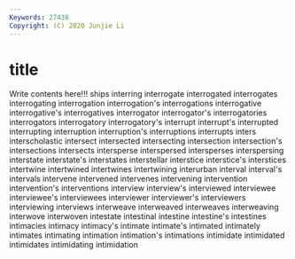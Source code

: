 ```yaml
---
Keywords: 27438
Copyright: (C) 2020 Junjie Li
---
```


# title

Write contents here!!!
ships 
interring 
interrogate 
interrogated 
interrogates 
interrogating 
interrogation 
interrogation's 
interrogations
interrogative 
interrogative's 
interrogatives 
interrogator 
interrogator's 
interrogatories 
interrogators 
interrogatory 
interrogatory's 
interrupt
interrupt's 
interrupted 
interrupting 
interruption 
interruption's 
interruptions 
interrupts 
inters 
interscholastic 
intersect
intersected 
intersecting 
intersection 
intersection's 
intersections 
intersects 
intersperse 
interspersed 
intersperses 
interspersing
interstate 
interstate's 
interstates 
interstellar 
interstice 
interstice's 
interstices 
intertwine 
intertwined 
intertwines
intertwining 
interurban 
interval 
interval's 
intervals 
intervene 
intervened 
intervenes 
intervening 
intervention
intervention's 
interventions 
interview 
interview's 
interviewed 
interviewee 
interviewee's 
interviewees 
interviewer 
interviewer's
interviewers 
interviewing 
interviews 
interweave 
interweaved 
interweaves 
interweaving 
interwove 
interwoven 
intestate
intestinal 
intestine 
intestine's 
intestines 
intimacies 
intimacy 
intimacy's 
intimate 
intimate's 
intimated
intimately 
intimates 
intimating 
intimation 
intimation's 
intimations 
intimidate 
intimidated 
intimidates 
intimidating
intimidation 
